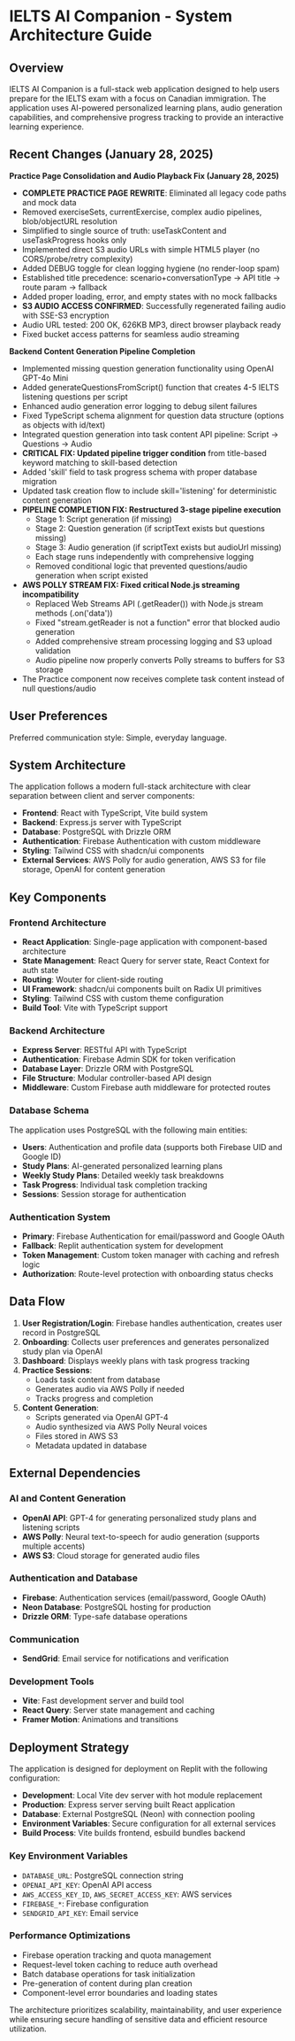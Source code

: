 # IELTS AI Companion - System Architecture Guide

## Overview

IELTS AI Companion is a full-stack web application designed to help users prepare for the IELTS exam with a focus on Canadian immigration. The application uses AI-powered personalized learning plans, audio generation capabilities, and comprehensive progress tracking to provide an interactive learning experience.

## Recent Changes (January 28, 2025)

**Practice Page Consolidation and Audio Playback Fix (January 28, 2025)**
- **COMPLETE PRACTICE PAGE REWRITE**: Eliminated all legacy code paths and mock data
- Removed exerciseSets, currentExercise, complex audio pipelines, blob/objectURL resolution
- Simplified to single source of truth: useTaskContent and useTaskProgress hooks only
- Implemented direct S3 audio URLs with simple HTML5 player (no CORS/probe/retry complexity)
- Added DEBUG toggle for clean logging hygiene (no render-loop spam)
- Established title precedence: scenario+conversationType → API title → route param → fallback
- Added proper loading, error, and empty states with no mock fallbacks
- **S3 AUDIO ACCESS CONFIRMED**: Successfully regenerated failing audio with SSE-S3 encryption
- Audio URL tested: 200 OK, 626KB MP3, direct browser playback ready
- Fixed bucket access patterns for seamless audio streaming

**Backend Content Generation Pipeline Completion**
- Implemented missing question generation functionality using OpenAI GPT-4o Mini
- Added generateQuestionsFromScript() function that creates 4-5 IELTS listening questions per script
- Enhanced audio generation error logging to debug silent failures
- Fixed TypeScript schema alignment for question data structure (options as objects with id/text)
- Integrated question generation into task content API pipeline: Script → Questions → Audio
- **CRITICAL FIX: Updated pipeline trigger condition** from title-based keyword matching to skill-based detection
- Added 'skill' field to task progress schema with proper database migration
- Updated task creation flow to include skill='listening' for deterministic content generation
- **PIPELINE COMPLETION FIX: Restructured 3-stage pipeline execution**
  - Stage 1: Script generation (if missing)
  - Stage 2: Question generation (if scriptText exists but questions missing)
  - Stage 3: Audio generation (if scriptText exists but audioUrl missing)
  - Each stage runs independently with comprehensive logging
  - Removed conditional logic that prevented questions/audio generation when script existed
- **AWS POLLY STREAM FIX: Fixed critical Node.js streaming incompatibility**
  - Replaced Web Streams API (.getReader()) with Node.js stream methods (.on('data'))
  - Fixed "stream.getReader is not a function" error that blocked audio generation
  - Added comprehensive stream processing logging and S3 upload validation
  - Audio pipeline now properly converts Polly streams to buffers for S3 storage
- The Practice component now receives complete task content instead of null questions/audio

## User Preferences

Preferred communication style: Simple, everyday language.

## System Architecture

The application follows a modern full-stack architecture with clear separation between client and server components:

- **Frontend**: React with TypeScript, Vite build system
- **Backend**: Express.js server with TypeScript
- **Database**: PostgreSQL with Drizzle ORM
- **Authentication**: Firebase Authentication with custom middleware
- **Styling**: Tailwind CSS with shadcn/ui components
- **External Services**: AWS Polly for audio generation, AWS S3 for file storage, OpenAI for content generation

## Key Components

### Frontend Architecture
- **React Application**: Single-page application with component-based architecture
- **State Management**: React Query for server state, React Context for auth state
- **Routing**: Wouter for client-side routing
- **UI Framework**: shadcn/ui components built on Radix UI primitives
- **Styling**: Tailwind CSS with custom theme configuration
- **Build Tool**: Vite with TypeScript support

### Backend Architecture
- **Express Server**: RESTful API with TypeScript
- **Authentication**: Firebase Admin SDK for token verification
- **Database Layer**: Drizzle ORM with PostgreSQL
- **File Structure**: Modular controller-based API design
- **Middleware**: Custom Firebase auth middleware for protected routes

### Database Schema
The application uses PostgreSQL with the following main entities:
- **Users**: Authentication and profile data (supports both Firebase UID and Google ID)
- **Study Plans**: AI-generated personalized learning plans
- **Weekly Study Plans**: Detailed weekly task breakdowns
- **Task Progress**: Individual task completion tracking
- **Sessions**: Session storage for authentication

### Authentication System
- **Primary**: Firebase Authentication for email/password and Google OAuth
- **Fallback**: Replit authentication system for development
- **Token Management**: Custom token manager with caching and refresh logic
- **Authorization**: Route-level protection with onboarding status checks

## Data Flow

1. **User Registration/Login**: Firebase handles authentication, creates user record in PostgreSQL
2. **Onboarding**: Collects user preferences and generates personalized study plan via OpenAI
3. **Dashboard**: Displays weekly plans with task progress tracking
4. **Practice Sessions**: 
   - Loads task content from database
   - Generates audio via AWS Polly if needed
   - Tracks progress and completion
5. **Content Generation**:
   - Scripts generated via OpenAI GPT-4
   - Audio synthesized via AWS Polly Neural voices
   - Files stored in AWS S3
   - Metadata updated in database

## External Dependencies

### AI and Content Generation
- **OpenAI API**: GPT-4 for generating personalized study plans and listening scripts
- **AWS Polly**: Neural text-to-speech for audio generation (supports multiple accents)
- **AWS S3**: Cloud storage for generated audio files

### Authentication and Database
- **Firebase**: Authentication services (email/password, Google OAuth)
- **Neon Database**: PostgreSQL hosting for production
- **Drizzle ORM**: Type-safe database operations

### Communication
- **SendGrid**: Email service for notifications and verification

### Development Tools
- **Vite**: Fast development server and build tool
- **React Query**: Server state management and caching
- **Framer Motion**: Animations and transitions

## Deployment Strategy

The application is designed for deployment on Replit with the following configuration:

- **Development**: Local Vite dev server with hot module replacement
- **Production**: Express server serving built React application
- **Database**: External PostgreSQL (Neon) with connection pooling
- **Environment Variables**: Secure configuration for all external services
- **Build Process**: Vite builds frontend, esbuild bundles backend

### Key Environment Variables
- `DATABASE_URL`: PostgreSQL connection string
- `OPENAI_API_KEY`: OpenAI API access
- `AWS_ACCESS_KEY_ID`, `AWS_SECRET_ACCESS_KEY`: AWS services
- `FIREBASE_*`: Firebase configuration
- `SENDGRID_API_KEY`: Email service

### Performance Optimizations
- Firebase operation tracking and quota management
- Request-level token caching to reduce auth overhead
- Batch database operations for task initialization
- Pre-generation of content during plan creation
- Component-level error boundaries and loading states

The architecture prioritizes scalability, maintainability, and user experience while ensuring secure handling of sensitive data and efficient resource utilization.